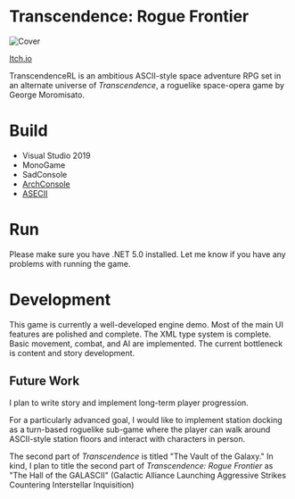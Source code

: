 # Transcendence: Rogue Frontier
![Cover](https://github.com/INeedAUniqueUsername/TranscendenceRL/blob/master/TranscendenceRL/RogueFrontierContent/sprites/RogueFrontierPosterV2.asc.png)

[Itch.io](https://ineedauniqueusername.itch.io/rogue-frontier)

TranscendenceRL is an ambitious ASCII-style space adventure RPG set in an alternate universe of *Transcendence*, a roguelike space-opera game by George Moromisato.

# Build
- Visual Studio 2019
- MonoGame
- SadConsole
- [ArchConsole](https://github.com/INeedAUniqueUsername/ArchConsole)
- [ASECII](https://github.com/INeedAUniqueUsername/ASECII)

# Run
Please make sure you have .NET 5.0 installed. Let me know if you have any problems with running the game.

# Development
This game is currently a well-developed engine demo. Most of the main UI features are polished and complete. The XML type system is complete. Basic movement, combat, and AI are implemented. The current bottleneck is content and story development.

## Future Work
I plan to write story and implement long-term player progression.

For a particularly advanced goal, I would like to implement station docking as a turn-based roguelike sub-game where the player can walk around ASCII-style station floors and interact with characters in person.

The second part of *Transcendence* is titled "The Vault of the Galaxy." In kind, I plan to title the second part of *Transcendence: Rogue Frontier* as "The Hall of the GALASCII" (Galactic Alliance Launching Aggressive Strikes Countering Interstellar Inquisition)

